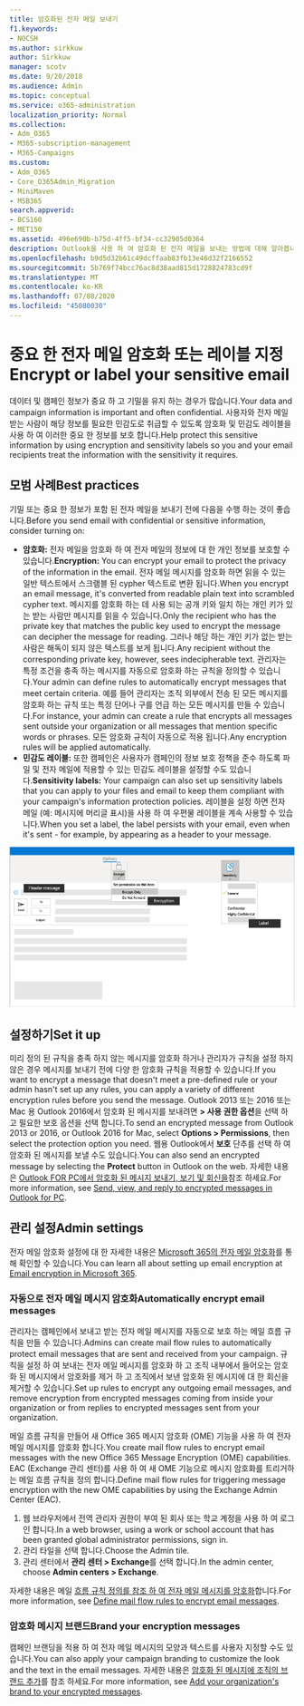 ```yaml
---
title: 암호화된 전자 메일 보내기
f1.keywords:
- NOCSH
ms.author: sirkkuw
author: Sirkkuw
manager: scotv
ms.date: 9/20/2018
ms.audience: Admin
ms.topic: conceptual
ms.service: o365-administration
localization_priority: Normal
ms.collection:
- Adm_O365
- M365-subscription-management
- M365-Campaigns
ms.custom:
- Adm_O365
- Core_O365Admin_Migration
- MiniMaven
- MSB365
search.appverid:
- BCS160
- MET150
ms.assetid: 496e690b-b75d-4ff5-bf34-cc32905d0364
description: Outlook을 사용 하 여 암호화 된 전자 메일을 보내는 방법에 대해 알아봅니다.
ms.openlocfilehash: b9d5d32b61c49dcffaab83fb13e46d32f2166552
ms.sourcegitcommit: 5b769f74bcc76ac8d38aad815d1728824783cd9f
ms.translationtype: MT
ms.contentlocale: ko-KR
ms.lasthandoff: 07/08/2020
ms.locfileid: "45080030"
---
```

# <a name="encrypt-or-label-your-sensitive-email"></a><span data-ttu-id="d43da-103">중요 한 전자 메일 암호화 또는 레이블 지정</span><span class="sxs-lookup"><span data-stu-id="d43da-103">Encrypt or label your sensitive email</span></span>

<span data-ttu-id="d43da-104">데이터 및 캠페인 정보가 중요 하 고 기밀을 유지 하는 경우가 많습니다.</span><span class="sxs-lookup"><span data-stu-id="d43da-104">Your data and campaign information is important and often confidential.</span></span> <span data-ttu-id="d43da-105">사용자와 전자 메일 받는 사람이 해당 정보를 필요한 민감도로 취급할 수 있도록 암호화 및 민감도 레이블을 사용 하 여 이러한 중요 한 정보를 보호 합니다.</span><span class="sxs-lookup"><span data-stu-id="d43da-105">Help protect this sensitive information by using encryption and sensitivity labels so you and your email recipients treat the information with the sensitivity it requires.</span></span>


## <a name="best-practices"></a><span data-ttu-id="d43da-106">모범 사례</span><span class="sxs-lookup"><span data-stu-id="d43da-106">Best practices</span></span>

<span data-ttu-id="d43da-107">기밀 또는 중요 한 정보가 포함 된 전자 메일을 보내기 전에 다음을 수행 하는 것이 좋습니다.</span><span class="sxs-lookup"><span data-stu-id="d43da-107">Before you send email with confidential or sensitive information, consider turning on:</span></span>

- <span data-ttu-id="d43da-108">**암호화:** 전자 메일을 암호화 하 여 전자 메일의 정보에 대 한 개인 정보를 보호할 수 있습니다.</span><span class="sxs-lookup"><span data-stu-id="d43da-108">**Encryption:** You can encrypt your email to protect the privacy of the information in the email.</span></span> <span data-ttu-id="d43da-109">전자 메일 메시지를 암호화 하면 읽을 수 있는 일반 텍스트에서 스크램블 된 cypher 텍스트로 변환 됩니다.</span><span class="sxs-lookup"><span data-stu-id="d43da-109">When you encrypt an email message, it's converted from readable plain text into scrambled cypher text.</span></span> <span data-ttu-id="d43da-110">메시지를 암호화 하는 데 사용 되는 공개 키와 일치 하는 개인 키가 있는 받는 사람만 메시지를 읽을 수 있습니다.</span><span class="sxs-lookup"><span data-stu-id="d43da-110">Only the recipient who has the private key that matches the public key used to encrypt the message can decipher the message for reading.</span></span> <span data-ttu-id="d43da-111">그러나 해당 하는 개인 키가 없는 받는 사람은 해독이 되지 않은 텍스트를 보게 됩니다.</span><span class="sxs-lookup"><span data-stu-id="d43da-111">Any recipient without the corresponding private key, however, sees indecipherable text.</span></span> <span data-ttu-id="d43da-112">관리자는 특정 조건을 충족 하는 메시지를 자동으로 암호화 하는 규칙을 정의할 수 있습니다.</span><span class="sxs-lookup"><span data-stu-id="d43da-112">Your admin can define rules to automatically encrypt messages that meet certain criteria.</span></span> <span data-ttu-id="d43da-113">예를 들어 관리자는 조직 외부에서 전송 된 모든 메시지를 암호화 하는 규칙 또는 특정 단어나 구를 언급 하는 모든 메시지를 만들 수 있습니다.</span><span class="sxs-lookup"><span data-stu-id="d43da-113">For instance, your admin can create a rule that encrypts all messages sent outside your organization or all messages that mention specific words or phrases.</span></span> <span data-ttu-id="d43da-114">모든 암호화 규칙이 자동으로 적용 됩니다.</span><span class="sxs-lookup"><span data-stu-id="d43da-114">Any encryption rules will be applied automatically.</span></span>
- <span data-ttu-id="d43da-115">**민감도 레이블:** 또한 캠페인은 사용자가 캠페인의 정보 보호 정책을 준수 하도록 파일 및 전자 메일에 적용할 수 있는 민감도 레이블을 설정할 수도 있습니다.</span><span class="sxs-lookup"><span data-stu-id="d43da-115">**Sensitivity labels:** Your campaign can also set up sensitivity labels that you can apply to your files and email to keep them compliant with your campaign's information protection policies.</span></span> <span data-ttu-id="d43da-116">레이블을 설정 하면 전자 메일 (예: 메시지에 머리글 표시)을 사용 하 여 우편물 레이블을 계속 사용할 수 있습니다.</span><span class="sxs-lookup"><span data-stu-id="d43da-116">When you set a label, the label persists with your email, even when it's sent - for example, by appearing as a header to your message.</span></span>

![레이블 및 암호화에 대 한 설명선이 포함 된 전자 메일 다이어그램](../media/m365-campaign-email-encrypt.png)


## <a name="set-it-up"></a><span data-ttu-id="d43da-118">설정하기</span><span class="sxs-lookup"><span data-stu-id="d43da-118">Set it up</span></span>

<span data-ttu-id="d43da-119">미리 정의 된 규칙을 충족 하지 않는 메시지를 암호화 하거나 관리자가 규칙을 설정 하지 않은 경우 메시지를 보내기 전에 다양 한 암호화 규칙을 적용할 수 있습니다.</span><span class="sxs-lookup"><span data-stu-id="d43da-119">If you want to encrypt a message that doesn't meet a pre-defined rule or your admin hasn't set up any rules, you can apply a variety of different encryption rules before you send the message.</span></span> <span data-ttu-id="d43da-120">Outlook 2013 또는 2016 또는 Mac 용 Outlook 2016에서 암호화 된 메시지를 보내려면 **> 사용 권한 옵션**을 선택 하 고 필요한 보호 옵션을 선택 합니다.</span><span class="sxs-lookup"><span data-stu-id="d43da-120">To send an encrypted message from Outlook 2013 or 2016, or Outlook 2016 for Mac, select **Options > Permissions**, then select the protection option you need.</span></span> <span data-ttu-id="d43da-121">웹용 Outlook에서 **보호** 단추를 선택 하 여 암호화 된 메시지를 보낼 수도 있습니다.</span><span class="sxs-lookup"><span data-stu-id="d43da-121">You can also send an encrypted message by selecting the **Protect** button in Outlook on the web.</span></span> <span data-ttu-id="d43da-122">자세한 내용은 [Outlook FOR PC에서 암호화 된 메시지 보내기, 보기 및 회신을](https://support.microsoft.com/en-us/office/send-view-and-reply-to-encrypted-messages-in-outlook-for-pc-eaa43495-9bbb-4fca-922a-df90dee51980)참조 하세요.</span><span class="sxs-lookup"><span data-stu-id="d43da-122">For more information, see [Send, view, and reply to encrypted messages in Outlook for PC](https://support.microsoft.com/en-us/office/send-view-and-reply-to-encrypted-messages-in-outlook-for-pc-eaa43495-9bbb-4fca-922a-df90dee51980).</span></span>

## <a name="admin-settings"></a><span data-ttu-id="d43da-123">관리 설정</span><span class="sxs-lookup"><span data-stu-id="d43da-123">Admin settings</span></span>

<span data-ttu-id="d43da-124">전자 메일 암호화 설정에 대 한 자세한 내용은 [Microsoft 365의 전자 메일 암호화](https://docs.microsoft.com/microsoft-365/compliance/email-encryption)를 통해 확인할 수 있습니다.</span><span class="sxs-lookup"><span data-stu-id="d43da-124">You can learn all about setting up email encryption at [Email encryption in Microsoft 365](https://docs.microsoft.com/microsoft-365/compliance/email-encryption).</span></span>

### <a name="automatically-encrypt-email-messages"></a><span data-ttu-id="d43da-125">자동으로 전자 메일 메시지 암호화</span><span class="sxs-lookup"><span data-stu-id="d43da-125">Automatically encrypt email messages</span></span>

<span data-ttu-id="d43da-126">관리자는 캠페인에서 보내고 받는 전자 메일 메시지를 자동으로 보호 하는 메일 흐름 규칙을 만들 수 있습니다.</span><span class="sxs-lookup"><span data-stu-id="d43da-126">Admins can create mail flow rules to automatically protect email messages that are sent and received from your campaign.</span></span> <span data-ttu-id="d43da-127">규칙을 설정 하 여 보내는 전자 메일 메시지를 암호화 하 고 조직 내부에서 들어오는 암호화 된 메시지에서 암호화를 제거 하 고 조직에서 보낸 암호화 된 메시지에 대 한 회신을 제거할 수 있습니다.</span><span class="sxs-lookup"><span data-stu-id="d43da-127">Set up rules to encrypt any outgoing email messages, and remove encryption from encrypted messages coming from inside your organization or from replies to encrypted messages sent from your organization.</span></span> 

<span data-ttu-id="d43da-128">메일 흐름 규칙을 만들어 새 Office 365 메시지 암호화 (OME) 기능을 사용 하 여 전자 메일 메시지를 암호화 합니다.</span><span class="sxs-lookup"><span data-stu-id="d43da-128">You create mail flow rules to encrypt email messages with the new Office 365 Message Encryption (OME) capabilities.</span></span> <span data-ttu-id="d43da-129">EAC (Exchange 관리 센터)를 사용 하 여 새 OME 기능으로 메시지 암호화를 트리거하는 메일 흐름 규칙을 정의 합니다.</span><span class="sxs-lookup"><span data-stu-id="d43da-129">Define mail flow rules for triggering message encryption with the new OME capabilities by using the Exchange Admin Center (EAC).</span></span> 

1. <span data-ttu-id="d43da-130">웹 브라우저에서 전역 관리자 권한이 부여 된 회사 또는 학교 계정을 사용 하 여 로그인 합니다.</span><span class="sxs-lookup"><span data-stu-id="d43da-130">In a web browser, using a work or school account that has been granted global administrator permissions, sign in.</span></span> 
2. <span data-ttu-id="d43da-131">관리 타일을 선택 합니다.</span><span class="sxs-lookup"><span data-stu-id="d43da-131">Choose the Admin tile.</span></span> 
3. <span data-ttu-id="d43da-132">관리 센터에서 **관리 센터 > Exchange**를 선택 합니다.</span><span class="sxs-lookup"><span data-stu-id="d43da-132">In the admin center, choose **Admin centers > Exchange**.</span></span> 

<span data-ttu-id="d43da-133">자세한 내용은 메일 [흐름 규칙 정의를 참조 하 여 전자 메일 메시지를 암호화](https://docs.microsoft.com/microsoft-365/compliance/define-mail-flow-rules-to-encrypt-email)합니다.</span><span class="sxs-lookup"><span data-stu-id="d43da-133">For more information, see [Define mail flow rules to encrypt email messages](https://docs.microsoft.com/microsoft-365/compliance/define-mail-flow-rules-to-encrypt-email).</span></span>

### <a name="brand-your-encryption-messages"></a><span data-ttu-id="d43da-134">암호화 메시지 브랜드</span><span class="sxs-lookup"><span data-stu-id="d43da-134">Brand your encryption messages</span></span>

<span data-ttu-id="d43da-135">캠페인 브랜딩을 적용 하 여 전자 메일 메시지의 모양과 텍스트를 사용자 지정할 수도 있습니다.</span><span class="sxs-lookup"><span data-stu-id="d43da-135">You can also apply your campaign branding to customize the look and the text in the email messages.</span></span> <span data-ttu-id="d43da-136">자세한 내용은 [암호화 된 메시지에 조직의 브랜드 추가](https://docs.microsoft.com/microsoft-365/compliance/email-encryption)를 참조 하세요.</span><span class="sxs-lookup"><span data-stu-id="d43da-136">For more information, see [Add your organization's brand to your encrypted messages](https://docs.microsoft.com/microsoft-365/compliance/email-encryption).</span></span>


